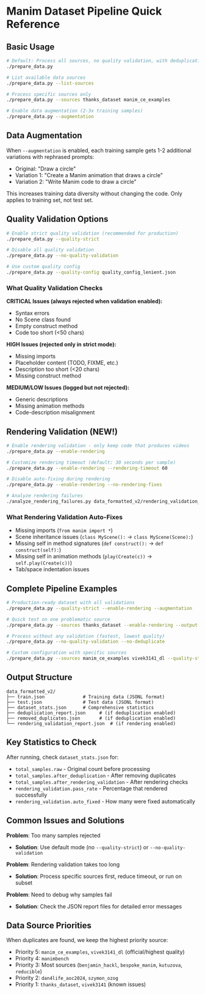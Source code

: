 # Manim Dataset Pipeline Quick Reference

## Basic Usage

```bash
# Default: Process all sources, no quality validation, with deduplication
./prepare_data.py

# List available data sources
./prepare_data.py --list-sources

# Process specific sources only
./prepare_data.py --sources thanks_dataset manim_ce_examples

# Enable data augmentation (2-3x training samples)
./prepare_data.py --augmentation
```

## Data Augmentation

When `--augmentation` is enabled, each training sample gets 1-2 additional variations with rephrased prompts:
- Original: "Draw a circle"
- Variation 1: "Create a Manim animation that draws a circle"
- Variation 2: "Write Manim code to draw a circle"

This increases training data diversity without changing the code. Only applies to training set, not test set.

## Quality Validation Options

```bash
# Enable strict quality validation (recommended for production)
./prepare_data.py --quality-strict

# Disable all quality validation
./prepare_data.py --no-quality-validation

# Use custom quality config
./prepare_data.py --quality-config quality_config_lenient.json
```

### What Quality Validation Checks

**CRITICAL Issues (always rejected when validation enabled):**
- Syntax errors
- No Scene class found
- Empty construct method
- Code too short (<50 chars)

**HIGH Issues (rejected only in strict mode):**
- Missing imports
- Placeholder content (TODO, FIXME, etc.)
- Description too short (<20 chars)
- Missing construct method

**MEDIUM/LOW Issues (logged but not rejected):**
- Generic descriptions
- Missing animation methods
- Code-description misalignment

## Rendering Validation (NEW!)

```bash
# Enable rendering validation - only keep code that produces videos
./prepare_data.py --enable-rendering

# Customize rendering timeout (default: 30 seconds per sample)
./prepare_data.py --enable-rendering --rendering-timeout 60

# Disable auto-fixing during rendering
./prepare_data.py --enable-rendering --no-rendering-fixes

# Analyze rendering failures
./analyze_rendering_failures.py data_formatted_v2/rendering_validation_report.json
```

### What Rendering Validation Auto-Fixes

- Missing imports (`from manim import *`)
- Scene inheritance issues (`class MyScene():` → `class MyScene(Scene):`)
- Missing self in method signatures (`def construct():` → `def construct(self):`)
- Missing self in animation methods (`play(Create(c))` → `self.play(Create(c))`)
- Tab/space indentation issues

## Complete Pipeline Examples

```bash
# Production-ready dataset with all validations
./prepare_data.py --quality-strict --enable-rendering --augmentation

# Quick test on one problematic source
./prepare_data.py --sources thanks_dataset --enable-rendering --output-dir test_output

# Process without any validation (fastest, lowest quality)
./prepare_data.py --no-quality-validation --no-deduplicate

# Custom configuration with specific sources
./prepare_data.py --sources manim_ce_examples vivek3141_dl --quality-strict --enable-rendering
```

## Output Structure

```
data_formatted_v2/
├── train.json              # Training data (JSONL format)
├── test.json               # Test data (JSONL format)
├── dataset_stats.json      # Comprehensive statistics
├── deduplication_report.json     # (if deduplication enabled)
├── removed_duplicates.json       # (if deduplication enabled)
└── rendering_validation_report.json  # (if rendering enabled)
```

## Key Statistics to Check

After running, check `dataset_stats.json` for:
- `total_samples.raw` - Original count before processing
- `total_samples.after_deduplication` - After removing duplicates
- `total_samples.after_rendering_validation` - After rendering checks
- `rendering_validation.pass_rate` - Percentage that rendered successfully
- `rendering_validation.auto_fixed` - How many were fixed automatically

## Common Issues and Solutions

**Problem**: Too many samples rejected
- **Solution**: Use default mode (no `--quality-strict`) or `--no-quality-validation`

**Problem**: Rendering validation takes too long
- **Solution**: Process specific sources first, reduce timeout, or run on subset

**Problem**: Need to debug why samples fail
- **Solution**: Check the JSON report files for detailed error messages

## Data Source Priorities

When duplicates are found, we keep the highest priority source:
- Priority 5: `manim_ce_examples`, `vivek3141_dl` (official/highest quality)
- Priority 4: `manimbench`
- Priority 3: Most sources (`benjamin_hackl`, `bespoke_manim`, `kutuzova`, `reducible`)
- Priority 2: `dan4life_aoc2024`, `szymon_ozog`
- Priority 1: `thanks_dataset`, `vivek3141` (known issues)